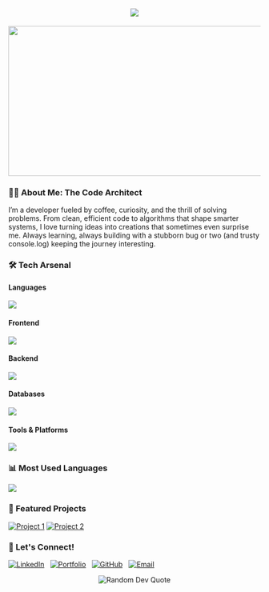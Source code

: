 
<h1 align="center">
  <img src="https://readme-typing-svg.herokuapp.com/?lines=Hello,+World!;I'm+M.R.I.N.A.L;Welcome+to+my+Digital+World!&center=true&size=23">
</h1>

<div align="center">
  <img src="https://media.giphy.com/media/dWesBcTLavkZuG35MI/giphy.gif" width="600" height="300"/>
</div>

### 🧙‍♂️ About Me: The Code Architect

I’m a developer fueled by coffee, curiosity, and the thrill of solving problems. From clean, efficient code to algorithms that shape smarter systems, I love turning ideas into creations that sometimes even surprise me. Always learning, always building with a stubborn bug or two (and trusty console.log) keeping the journey interesting.



### 🛠️ Tech Arsenal

<div>

#### Languages
<p>
  <img src="https://skillicons.dev/icons?i=java,python,c,cpp,js,ts&theme=light" />
</p>


#### Frontend
<p>
  <img src="https://skillicons.dev/icons?i=react,tailwindcss,bootstrap,nextjs&theme=light" />
</p>

#### Backend
<p>
  <img src="https://skillicons.dev/icons?i=nodejs,express&theme=light" />
</p>

#### Databases
<p>
  <img src="https://skillicons.dev/icons?i=mysql,mongodb&theme=light" />
</p>

#### Tools & Platforms
<p>
  <img src="https://skillicons.dev/icons?i=vscode,idea,notion,vercel,git,github&theme=light" />
</p>

</div>

### 📊 Most Used Languages
<div>
 <img src="https://github-readme-stats.vercel.app/api/top-langs/?username=coding-mrinal&layout=compact&theme=radical&count_private=true&include_all_commits=true&langs_count=8&cache_seconds=1800" />
</div>

### 💼 Featured Projects

<div>
  
[![Project 1](https://github-readme-stats.vercel.app/api/pin/?username=coding-mrinal&repo=SanShop_Best_Ecom_Website&theme=radical&show_owner=true)](https://github.com/coding-mrinal/SanShop_Best_Ecom_Website)
[![Project 2](https://github-readme-stats.vercel.app/api/pin/?username=coding-mrinal&repo=AI_Chat_Assistant&theme=radical&show_owner=true)](https://github.com/coding-mrinal/AI_Chat_Assistant)

</div>

### 🤝 Let's Connect!

<div>

[![LinkedIn](https://skillicons.dev/icons?i=linkedin&theme=light)](https://www.linkedin.com/in/mrinal-mahapatra)&nbsp;&nbsp;
[![Portfolio](https://skillicons.dev/icons?i=vercel&theme=light)](https://mri-portfolio.vercel.app)&nbsp;&nbsp;
[![GitHub](https://skillicons.dev/icons?i=github&theme=light)](https://github.com/coding-mrinal/)&nbsp;&nbsp;
[![Email](https://skillicons.dev/icons?i=gmail&theme=light)](mailto:mrinalmahapatra2004@gmail.com)

</div>

<div align="center">
  <img src="https://quotes-github-readme.vercel.app/api?type=horizontal&theme=radical" alt="Random Dev Quote" />
</div>
